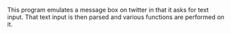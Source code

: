 This program emulates a message box on twitter in that it asks for text input. That text input is then parsed and various functions are performed on it.

